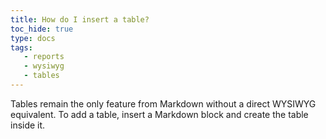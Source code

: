 ```yaml
---
title: How do I insert a table?
toc_hide: true
type: docs
tags:
   - reports
   - wysiwyg
   - tables
---
```


Tables remain the only feature from Markdown without a direct WYSIWYG equivalent. To add a table, insert a Markdown block and create the table inside it.